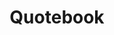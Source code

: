 ---
layout: work
title: Quotebook
meta: Description of portfolio peice
next-piece: "/piece-four/"
prev-piece: "/piece-two/"
banner: quotebook-banner.jpg
supertitle: quotebook.svg
alt: Quotebook
supersub: Personal quotebook about life
goal: The goal of this peice was to create a personal piece full of quotes that represented me and also showed off my typographic talents.
obstacles: An obstacle I had to encounter was trying to figure out who I was and how to portray myself.
outcome: I created a book of quotes about life because I love my life. I carved all of the quates out of rubber and made stamps. I used different textures of papers becasue I find joy in different textures and feels. Then I bound it myself to give it the final hand done feel.
images:
  - quotebook_one.jpg
  - quotebook_two.jpg
  - quotebook_three.jpg
  - quotebook_six.jpg
  - quotebook_seven.jpg
  - quotebook_nine.jpg
  - quotebook_ten.jpg
  - quotebook_eleven.jpg
  - quotebook_twelve.jpg
tags:
  - id.svg
  - ai.svg
---